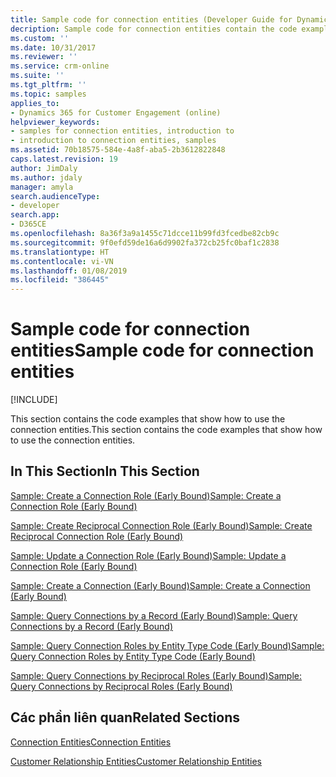```yaml
---
title: Sample code for connection entities (Developer Guide for Dynamics 365 for Customer Engagement) | MicrosoftDocs
decription: Sample code for connection entities contain the code examples that show how to use the connection entities
ms.custom: ''
ms.date: 10/31/2017
ms.reviewer: ''
ms.service: crm-online
ms.suite: ''
ms.tgt_pltfrm: ''
ms.topic: samples
applies_to:
- Dynamics 365 for Customer Engagement (online)
helpviewer_keywords:
- samples for connection entities, introduction to
- introduction to connection entities, samples
ms.assetid: 70b18575-584e-4a8f-aba5-2b3612822848
caps.latest.revision: 19
author: JimDaly
ms.author: jdaly
manager: amyla
search.audienceType:
- developer
search.app:
- D365CE
ms.openlocfilehash: 8a36f3a9a1455c71dcce11b99fd3fcedbe82cb9c
ms.sourcegitcommit: 9f0efd59de16a6d9902fa372cb25fc0baf1c2838
ms.translationtype: HT
ms.contentlocale: vi-VN
ms.lasthandoff: 01/08/2019
ms.locfileid: "386445"
---
```

# <a name="sample-code-for-connection-entities"></a><span data-ttu-id="6c0db-102">Sample code for connection entities</span><span class="sxs-lookup"><span data-stu-id="6c0db-102">Sample code for connection entities</span></span>

[!INCLUDE[](../includes/cc_applies_to_update_9_0_0.md)]

<span data-ttu-id="6c0db-103">This section contains the code examples that show how to use the connection entities.</span><span class="sxs-lookup"><span data-stu-id="6c0db-103">This section contains the code examples that show how to use the connection entities.</span></span>  
  
## <a name="in-this-section"></a><span data-ttu-id="6c0db-104">In This Section</span><span class="sxs-lookup"><span data-stu-id="6c0db-104">In This Section</span></span>  
 [<span data-ttu-id="6c0db-105">Sample: Create a Connection Role (Early Bound)</span><span class="sxs-lookup"><span data-stu-id="6c0db-105">Sample: Create a Connection Role (Early Bound)</span></span>](sample-create-connection-role-early-bound.md)  
  
 [<span data-ttu-id="6c0db-106">Sample: Create Reciprocal Connection Role (Early Bound)</span><span class="sxs-lookup"><span data-stu-id="6c0db-106">Sample: Create Reciprocal Connection Role (Early Bound)</span></span>](sample-create-reciprocal-connection-role-early-bound.md)  
  
 [<span data-ttu-id="6c0db-107">Sample: Update a Connection Role (Early Bound)</span><span class="sxs-lookup"><span data-stu-id="6c0db-107">Sample: Update a Connection Role (Early Bound)</span></span>](sample-update-connection-role-early-bound.md)  
  
 [<span data-ttu-id="6c0db-108">Sample: Create a Connection (Early Bound)</span><span class="sxs-lookup"><span data-stu-id="6c0db-108">Sample: Create a Connection (Early Bound)</span></span>](sample-create-connection-early-bound.md)  
  
 [<span data-ttu-id="6c0db-109">Sample: Query Connections by a Record (Early Bound)</span><span class="sxs-lookup"><span data-stu-id="6c0db-109">Sample: Query Connections by a Record (Early Bound)</span></span>](sample-query-connections-record-early-bound.md)  
  
 [<span data-ttu-id="6c0db-110">Sample: Query Connection Roles by Entity Type Code (Early Bound)</span><span class="sxs-lookup"><span data-stu-id="6c0db-110">Sample: Query Connection Roles by Entity Type Code (Early Bound)</span></span>](sample-query-connection-roles-entity-type-code-early-bound.md)  
  
 [<span data-ttu-id="6c0db-111">Sample: Query Connections by Reciprocal Roles (Early Bound)</span><span class="sxs-lookup"><span data-stu-id="6c0db-111">Sample: Query Connections by Reciprocal Roles (Early Bound)</span></span>](sample-query-connections-reciprocal-roles-early-bound.md)  
  
## <a name="related-sections"></a><span data-ttu-id="6c0db-112">Các phần liên quan</span><span class="sxs-lookup"><span data-stu-id="6c0db-112">Related Sections</span></span>  
 [<span data-ttu-id="6c0db-113">Connection Entities</span><span class="sxs-lookup"><span data-stu-id="6c0db-113">Connection Entities</span></span>](connection-entities.md)  
  
 [<span data-ttu-id="6c0db-114">Customer Relationship Entities</span><span class="sxs-lookup"><span data-stu-id="6c0db-114">Customer Relationship Entities</span></span>](customer-relationship-entities.md)
